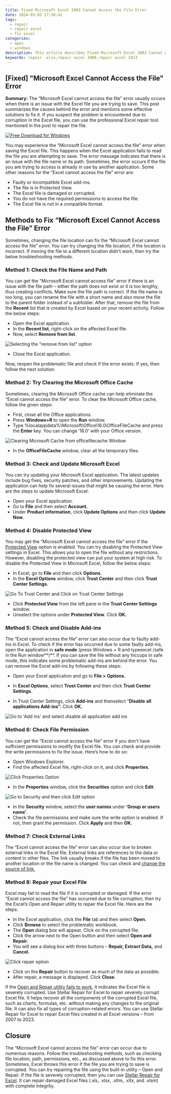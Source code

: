 ```yaml
---
title: Fixed Microsoft Excel 2003 Cannot Access the File Error
date: 2024-03-02 17:30:41
tags: 
  - repair
  - repair excel
  - fix excel
categories: 
  - apps
  - windows
description: This article describes Fixed Microsoft Excel 2003 Cannot Access the File Error
keywords: repair .xlsx,repair excel 2000,repair excel 2013
---
```


## \[Fixed\] "Microsoft Excel Cannot Access the File" Error

**Summary:** The “Microsoft Excel cannot access the file” error usually occurs when there is an issue with the Excel file you are trying to save. This post summarizes the causes behind the error and mentions some effective solutions to fix it. If you suspect the problem is encountered due to corruption in the Excel file, you can use the professional Excel repair tool mentioned in the post to repair the file.

[![Free Download for Windows](https://www.stellarinfo.com/images/free-download-windows.png)](https://tools.techidaily.com/stellardata-recovery/repaire-for-excel/ "Free Download for Windows")

You may experience the “Microsoft Excel cannot access the file” error when saving the Excel file. This happens when the Excel application fails to read the file you are attempting to save. The error message indicates that there is an issue with the file name or its path. Sometimes, the error occurs if the file you are trying to access is already in use by another application. Some other reasons for the “Excel cannot access the file” error are:

- Faulty or incompatible Excel add-ins.
- The file is in Protected View.
- The Excel file is damaged or corrupted.
- You do not have the required permissions to access the file.
- The Excel file is not in a compatible format.

## **Methods to Fix “Microsoft Excel Cannot Access the File” Error**

Sometimes, changing the file location can fix the “Microsoft Excel cannot access the file” error. You can try changing the file location, if the location is incorrect. If moving the file to a different location didn’t work, then try the below troubleshooting methods.

### **Method 1: Check the File Name and Path**

You can get the “Microsoft Excel cannot access file” error if there is an issue with the file path – either the path does not exist or it is too lengthy, thus creating conflicts. Make sure the file path is correct. If the file name is too long, you can rename the file with a short name and also move the file to the parent folder instead of a subfolder. After that, remove the file from the **Recent** list that is created by Excel based on your recent activity. Follow the below steps:

- Open the Excel application.
- In the **Recent list**, right-click on the affected Excel file.
- Now, select **Remove from list**.

![Selecting the "remove from list" option](https://cdn-cmlep.nitrocdn.com/DLSjJVyzoVcUgUSBlgyEUoGMDKLbWXQr/assets/images/optimized/rev-2658c43/www.stellarinfo.com/blog/wp-content/uploads/2023/10/click-remove-from-list.jpg)

- Close the Excel application.

Now, reopen the problematic file and check if the error exists. If yes, then follow the next solution.

### **Method 2: Try Clearing the Microsoft Office Cache**

Sometimes, clearing the Microsoft Office cache can help eliminate the “Excel cannot access the file” error. To clear the Microsoft Office cache, follow the given steps:

- First, close all the Office applications.
- Press **Windows+R** to open the **Run** window.
- Type %localappdata%\\Microsoft\\Office\\16.0\\OfficeFileCache and press the **Enter** key. You can change ‘16.0’ with your Office version.

![Clearing Microsoft Cache from officefilecache Window](https://cdn-cmlep.nitrocdn.com/DLSjJVyzoVcUgUSBlgyEUoGMDKLbWXQr/assets/images/optimized/rev-2658c43/www.stellarinfo.com/blog/wp-content/uploads/2023/10/clear-microsoft-cache-from-officefilecache-window-1024x311.jpg)

- In the **OfficeFileCache** window, clear all the temporary files.

### **Method 3: Check and Update Microsoft Excel**

You can try updating your Microsoft Excel application. The latest updates include bug fixes, security patches, and other improvements. Updating the application can help fix several issues that might be causing the error. Here are the steps to update Microsoft Excel:

- Open your Excel application.
- Go to **File** and then select **Account.**
- Under **Product information**, click **Update Options** and then click **Update Now**.

### **Method 4: Disable Protected View**

You may get the “Microsoft Excel cannot access the file” error if the [Protected View](https://support.microsoft.com/en-au/office/what-is-protected-view-d6f09ac7-e6b9-4495-8e43-2bbcdbcb6653) option is enabled. You can try disabling the Protected View settings in Excel. This allows you to open the file without any restrictions. However, disabling the protected view can put your system at high risk. To disable the Protected View in Microsoft Excel, follow the below steps:

- In Excel, go to **File** and then click **Options**.
- In the **Excel Options** window, click **Trust Center** and then click **Trust Center Settings.**

![Go To Trust Center and Click on Trust Center Settings ](https://cdn-cmlep.nitrocdn.com/DLSjJVyzoVcUgUSBlgyEUoGMDKLbWXQr/assets/images/optimized/rev-2658c43/www.stellarinfo.com/blog/wp-content/uploads/2023/10/go-to-trust-center-and-click-trust-center-settings-1.jpg)

- Click **Protected View** from the left pane in the **Trust Center Settings** window.
- Unselect the options under **Protected View**. Click **OK.**

### **Method 5: Check and Disable Add-ins**

The “Excel cannot access the file” error can also occur due to faulty add-ins in Excel. To check if the error has occurred due to some faulty add-ins, open the application in **safe mode** (press Windows + R and typeexcel /safe in the Run window**)**. If you can save the file without any hiccups in safe mode, this indicates some problematic add-ins are behind the error. You can remove the Excel add-ins by following these steps:

- Open your Excel application and go to **File > Options.**

- In **Excel Options**, select **Trust Center** and then click **Trust Center Settings**.
- In Trust Center Settings, click **Add-ins** and thenselect “**Disable all applications Add-ins”.** Click **OK.**

![Go to 'Add ins' and select disable all application add ins](https://cdn-cmlep.nitrocdn.com/DLSjJVyzoVcUgUSBlgyEUoGMDKLbWXQr/assets/images/optimized/rev-2658c43/www.stellarinfo.com/blog/wp-content/uploads/2023/10/click-add-ins-and-select-disable-all-application-add-ins.jpg)

### **Method 6: Check File Permission**

You can get the “Excel cannot access the file” error if you don’t have sufficient permissions to modify the Excel file. You can check and provide the write permissions to fix the issue. Here’s how to do so:

- Open Windows Explorer.
- Find the affected Excel file, right-click on it, and click **Properties**.  

![Click Properties Option](https://cdn-cmlep.nitrocdn.com/DLSjJVyzoVcUgUSBlgyEUoGMDKLbWXQr/assets/images/optimized/rev-2658c43/www.stellarinfo.com/blog/wp-content/uploads/2023/10/click-properties-option.jpg)

- In the **Properties** window, click the **Securities** option and click **Edit**.

![Go to Security and then click Edit option](https://cdn-cmlep.nitrocdn.com/DLSjJVyzoVcUgUSBlgyEUoGMDKLbWXQr/assets/images/optimized/rev-2658c43/www.stellarinfo.com/blog/wp-content/uploads/2023/10/go-to-security-and-click-edit-option.jpg)

- In the **Security** window, select the **user names** under **‘Group or users name’**.
- Check the file permissions and make sure the write option is enabled. If not, then grant the permission. Click **Apply** and then **OK.**

### **Method 7: Check External Links**

The “Excel cannot access the file” error can also occur due to broken external links in the Excel file. External links are references to the data or content in other files. The link usually breaks if the file has been moved to another location or the file name is changed. You can check and [change the source of link.](https://support.microsoft.com/en-gb/office/fix-broken-links-to-data-84f494f9-1da9-460a-aa83-aba07108bc97)

### **Method 8: Repair your Excel File**

Excel may fail to read the file if it is corrupted or damaged. If the error “Excel cannot access the file” has occurred due to file corruption, then try the Excel’s Open and Repair utility to repair the Excel file. Here are the steps:

- In the Excel application, click the **File** tab and then select **Open.**
- Click **Browse** to select the problematic workbook.
- The **Open** dialog box will appear. Click on the corrupted file.
- Click the arrow next to the Open button and then select **Open and Repair.**
- You will see a dialog box with three buttons – **Repair, Extract Data,** and **Cancel.**

![Click repair option](https://cdn-cmlep.nitrocdn.com/DLSjJVyzoVcUgUSBlgyEUoGMDKLbWXQr/assets/images/optimized/rev-2658c43/www.stellarinfo.com/blog/wp-content/uploads/2023/10/click-repair-option.jpg)

- Click on the **Repair** button to recover as much of the data as possible.
- After repair, a message is displayed. Click **Close**.

If the [Open and Repair utility fails to work](https://tools.techidaily.com/stellardata-recovery/repaire-for-excel/), it indicates the Excel file is severely corrupted. Use Stellar Repair for Excel to repair severely corrupt Excel file. It helps recover all the components of the corrupted Excel file, such as charts, formulas, etc. without making any changes to the original file. It can also fix all types of corruption-related errors. You can use Stellar Repair for Excel to repair Excel files created in all Excel versions – from 2007 to 2023.

## **Closure**

The “Microsoft Excel cannot access the file” error can occur due to numerous reasons. Follow the troubleshooting methods, such as checking file location, path, permissions, etc., as discussed above to fix this error. Sometimes, Excel throws this error if the file you are trying to save is corrupted. You can try repairing the file using the built-in utility – Open and Repair. If the file is severely corrupted, then you can use [Stellar Repair for Excel](https://tools.techidaily.com/stellardata-recovery/repaire-for-excel/). It can repair damaged Excel files (.xls, .xlsx, .xltm, .xltx, and .xlsm) with complete integrity.





<ins class="adsbygoogle"
     style="display:block"
     data-ad-client="ca-pub-7571918770474297"
     data-ad-slot="8358498916"
     data-ad-format="auto"
     data-full-width-responsive="true"></ins>
<ins class="adsbygoogle"
    style="display:block"
    data-ad-format="autorelaxed"
    data-ad-client="ca-pub-7571918770474297"
    data-ad-slot="1223367746"></ins>


